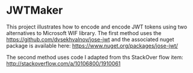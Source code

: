 # JWTMaker

This project illustrates how to encode and encode JWT tokens using two alternatives to Microsoft WIF library. The first method uses the https://github.com/dvsekhvalnov/jose-jwt and the associated nuget package is available here: https://www.nuget.org/packages/jose-jwt/

The second method uses code I adapted from ths StackOver flow item: http://stackoverflow.com/a/10106800/1910061
